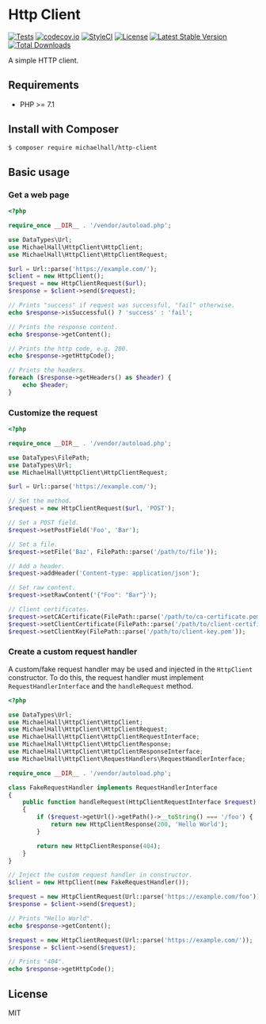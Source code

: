 # Http Client

[![Tests](https://github.com/themichaelhall/http-client/workflows/Tests/badge.svg?branch=master)](https://github.com/themichaelhall/http-client/actions)
[![codecov.io](https://codecov.io/gh/themichaelhall/http-client/coverage.svg?branch=master)](https://codecov.io/gh/themichaelhall/http-client?branch=master)
[![StyleCI](https://styleci.io/repos/166465522/shield?style=flat&branch=master)](https://styleci.io/repos/166465522)
[![License](https://poser.pugx.org/michaelhall/http-client/license)](https://packagist.org/packages/michaelhall/http-client)
[![Latest Stable Version](https://poser.pugx.org/michaelhall/http-client/v/stable)](https://packagist.org/packages/michaelhall/http-client)
[![Total Downloads](https://poser.pugx.org/michaelhall/http-client/downloads)](https://packagist.org/packages/michaelhall/http-client)

A simple HTTP client.

## Requirements

- PHP >= 7.1

## Install with Composer

``` bash
$ composer require michaelhall/http-client
```

## Basic usage

### Get a web page

```php
<?php

require_once __DIR__ . '/vendor/autoload.php';

use DataTypes\Url;
use MichaelHall\HttpClient\HttpClient;
use MichaelHall\HttpClient\HttpClientRequest;

$url = Url::parse('https://example.com/');
$client = new HttpClient();
$request = new HttpClientRequest($url);
$response = $client->send($request);

// Prints "success" if request was successful, "fail" otherwise.
echo $response->isSuccessful() ? 'success' : 'fail';

// Prints the response content.
echo $response->getContent();

// Prints the http code, e.g. 200.
echo $response->getHttpCode();

// Prints the headers.
foreach ($response->getHeaders() as $header) {
    echo $header;
}
```

### Customize the request

```php
<?php

require_once __DIR__ . '/vendor/autoload.php';

use DataTypes\FilePath;
use DataTypes\Url;
use MichaelHall\HttpClient\HttpClientRequest;

$url = Url::parse('https://example.com/');

// Set the method.
$request = new HttpClientRequest($url, 'POST');

// Set a POST field.
$request->setPostField('Foo', 'Bar');

// Set a file.
$request->setFile('Baz', FilePath::parse('/path/to/file'));

// Add a header.
$request->addHeader('Content-type: application/json');

// Set raw content.
$request->setRawContent('{"Foo": "Bar"}');

// Client certificates.
$request->setCACertificate(FilePath::parse('/path/to/ca-certificate.pem'));
$request->setClientCertificate(FilePath::parse('/path/to/client-certificate.pem'));
$request->setClientKey(FilePath::parse('/path/to/client-key.pem'));
```

### Create a custom request handler

A custom/fake request handler may be used and injected in the ```HttpClient``` constructor. To do this, the request handler must implement ```RequestHandlerInterface``` and the ```handleRequest``` method.

```php
<?php

use DataTypes\Url;
use MichaelHall\HttpClient\HttpClient;
use MichaelHall\HttpClient\HttpClientRequest;
use MichaelHall\HttpClient\HttpClientRequestInterface;
use MichaelHall\HttpClient\HttpClientResponse;
use MichaelHall\HttpClient\HttpClientResponseInterface;
use MichaelHall\HttpClient\RequestHandlers\RequestHandlerInterface;

require_once __DIR__ . '/vendor/autoload.php';

class FakeRequestHandler implements RequestHandlerInterface
{
    public function handleRequest(HttpClientRequestInterface $request): HttpClientResponseInterface
    {
        if ($request->getUrl()->getPath()->__toString() === '/foo') {
            return new HttpClientResponse(200, 'Hello World');
        }

        return new HttpClientResponse(404);
    }
}

// Inject the custom request handler in constructor.
$client = new HttpClient(new FakeRequestHandler());

$request = new HttpClientRequest(Url::parse('https://example.com/foo'));
$response = $client->send($request);

// Prints "Hello World".
echo $response->getContent();

$request = new HttpClientRequest(Url::parse('https://example.com/'));
$response = $client->send($request);

// Prints "404".
echo $response->getHttpCode();
```

## License

MIT